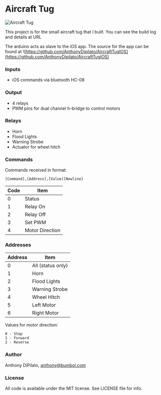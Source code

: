 # Aircraft Tug
![Aircraft Tug](http://anthonydipilato.com/wp-content/uploads/2018/03/aircrafttug.jpg)

This project is for the small aircraft tug that I built.
You can see the build log and details at URL

The arduino acts as slave to the iOS app. The source for the app can be found at ![https://github.com/AnthonyDipilato/AircraftTugIOS](https://github.com/AnthonyDipilato/AircraftTugIOS)

### Inputs
- iOS commands via bluetooth HC-08

### Output
- 4 relays
- PWM pins for dual channel h-bridge to control motors

### Relays 
- Horn
- Flood Lights
- Warning Strobe
- Actuator for wheel hitch

### Commands
Commands received in format:
```
[Command],[Address],[Value][Newline]
```

| Code | Item |
| --- | --- |
| 0	| Status |
| 1	| Relay On |
| 2	| Relay Off |
| 3	| Set PWM |
| 4	| Motor Direction |


### Addresses

| Address | Item |
| --- | ---	|
| 0 | All (status only) |
| 1 | Horn |
| 2 | Flood Lights |
| 3 | Warning Strobe |
| 4 | Wheel Hitch |
| 5 | Left Motor |
| 6 | Right Motor |

Values for motor direction:
```
0 - Stop
1 - Forward
2 - Reverse
```

### Author
Anthony DiPilato, anthony@bumbol.com

### License
All code is available under the MIT license. See LICENSE file for info.
